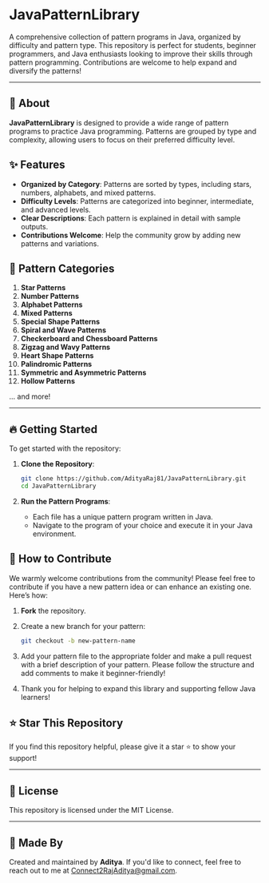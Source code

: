# JavaPatternLibrary

A comprehensive collection of pattern programs in Java, organized by difficulty and pattern type. This repository is perfect for students, beginner programmers, and Java enthusiasts looking to improve their skills through pattern programming. Contributions are welcome to help expand and diversify the patterns!

---

## 📌 About
**JavaPatternLibrary** is designed to provide a wide range of pattern programs to practice Java programming. Patterns are grouped by type and complexity, allowing users to focus on their preferred difficulty level.

## ✨ Features
- **Organized by Category**: Patterns are sorted by types, including stars, numbers, alphabets, and mixed patterns.
- **Difficulty Levels**: Patterns are categorized into beginner, intermediate, and advanced levels.
- **Clear Descriptions**: Each pattern is explained in detail with sample outputs.
- **Contributions Welcome**: Help the community grow by adding new patterns and variations.

## 📁 Pattern Categories
1. **Star Patterns**
2. **Number Patterns**
3. **Alphabet Patterns**
4. **Mixed Patterns**
5. **Special Shape Patterns**
6. **Spiral and Wave Patterns**
7. **Checkerboard and Chessboard Patterns**
8. **Zigzag and Wavy Patterns**
9. **Heart Shape Patterns**
10. **Palindromic Patterns**
11. **Symmetric and Asymmetric Patterns**
12. **Hollow Patterns**

... and more!

---

## 🔥 Getting Started

To get started with the repository:

1. **Clone the Repository**:
    ```bash
    git clone https://github.com/AdityaRaj81/JavaPatternLibrary.git
    cd JavaPatternLibrary
    ```

2. **Run the Pattern Programs**:
    - Each file has a unique pattern program written in Java.
    - Navigate to the program of your choice and execute it in your Java environment.

## 🚀 How to Contribute

We warmly welcome contributions from the community! Please feel free to contribute if you have a new pattern idea or can enhance an existing one. Here’s how:

1. **Fork** the repository.
2. Create a new branch for your pattern:
   
    ```bash
    git checkout -b new-pattern-name
    ```
4. Add your pattern file to the appropriate folder and make a pull request with a brief description of your pattern. Please follow the structure and add comments to make it beginner-friendly!
5. Thank you for helping to expand this library and supporting fellow Java learners!

## ⭐️ Star This Repository

If you find this repository helpful, please give it a star ⭐ to show your support!

---

## 📄 License
This repository is licensed under the MIT License.

---

## 👤 Made By

Created and maintained by **Aditya**. If you'd like to connect, feel free to reach out to me at [Connect2RajAditya@gmail.com](mailto:Connect2RajAditya@gmail.com).

